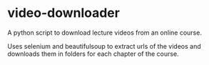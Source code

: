 # video-downloader

A python script to download lecture videos from an online course.

Uses selenium and beautifulsoup to extract urls of the videos and downloads them in folders for each chapter of the course.
